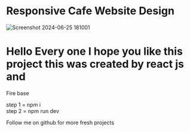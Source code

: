 # Responsive Cafe Website Design


![Screenshot 2024-06-25 181001](https://github.com/shirsenduda/aroma/assets/142315029/99ebb4f2-909d-4d4b-9284-26b90e336ad4)

# Hello Every one I hope you like this project this was created by react js and
Fire base 

step 1 = npm i  
step 2 = npm run dev

Follow me on github for more fresh projects
